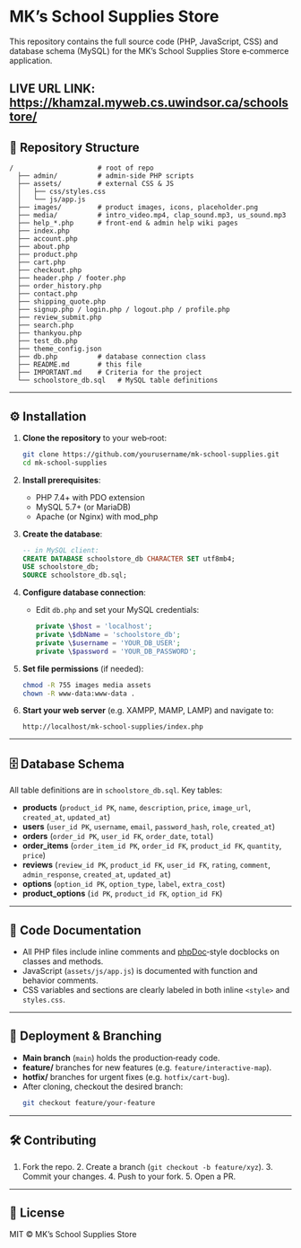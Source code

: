 # MK’s School Supplies Store

This repository contains the full source code (PHP, JavaScript, CSS) and database schema (MySQL) for the MK’s School Supplies Store e‑commerce application.

LIVE URL LINK: https://khamzal.myweb.cs.uwindsor.ca/schoolstore/
---

## 📂 Repository Structure

```
/                     # root of repo
  ├── admin/          # admin‑side PHP scripts
  ├── assets/         # external CSS & JS
  │   ├── css/styles.css
  │   └── js/app.js
  ├── images/         # product images, icons, placeholder.png
  ├── media/          # intro_video.mp4, clap_sound.mp3, us_sound.mp3
  ├── help_*.php      # front‑end & admin help wiki pages
  ├── index.php
  ├── account.php
  ├── about.php
  ├── product.php
  ├── cart.php
  ├── checkout.php
  ├── header.php / footer.php
  ├── order_history.php
  ├── contact.php
  ├── shipping_quote.php
  ├── signup.php / login.php / logout.php / profile.php
  ├── review_submit.php
  ├── search.php
  ├── thankyou.php
  ├── test_db.php
  ├── theme_config.json
  ├── db.php          # database connection class
  ├── README.md       # this file
  ├── IMPORTANT.md    # Criteria for the project
  └── schoolstore_db.sql   # MySQL table definitions
```

---

## ⚙ Installation

1. **Clone the repository** to your web‑root:

   ```bash
   git clone https://github.com/yourusername/mk‑school‑supplies.git
   cd mk‑school‑supplies
   ```

2. **Install prerequisites**:

   - PHP 7.4+ with PDO extension
   - MySQL 5.7+ (or MariaDB)
   - Apache (or Nginx) with mod\_php

3. **Create the database**:

   ```sql
   -- in MySQL client:
   CREATE DATABASE schoolstore_db CHARACTER SET utf8mb4;
   USE schoolstore_db;
   SOURCE schoolstore_db.sql;
   ```

4. **Configure database connection**:

   - Edit `db.php` and set your MySQL credentials:
     ```php
     private \$host = 'localhost';
     private \$dbName = 'schoolstore_db';
     private \$username = 'YOUR_DB_USER';
     private \$password = 'YOUR_DB_PASSWORD';
     ```

5. **Set file permissions** (if needed):

   ```bash
   chmod -R 755 images media assets
   chown -R www-data:www-data .
   ```

6. **Start your web server** (e.g. XAMPP, MAMP, LAMP) and navigate to:

   ```
   http://localhost/mk‑school‑supplies/index.php
   ```

---

## 🗄 Database Schema

All table definitions are in `schoolstore_db.sql`. Key tables:

- **products** (`product_id PK`, `name`, `description`, `price`, `image_url`, `created_at`, `updated_at`)
- **users** (`user_id PK`, `username`, `email`, `password_hash`, `role`, `created_at`)
- **orders** (`order_id PK`, `user_id FK`, `order_date`, `total`)
- **order\_items** (`order_item_id PK`, `order_id FK`, `product_id FK`, `quantity`, `price`)
- **reviews** (`review_id PK`, `product_id FK`, `user_id FK`, `rating`, `comment`, `admin_response`, `created_at`, `updated_at`)
- **options** (`option_id PK`, `option_type`, `label`, `extra_cost`)
- **product\_options** (`id PK`, `product_id FK`, `option_id FK`)

---

## 📝 Code Documentation

- All PHP files include inline comments and [phpDoc](https://www.phpdoc.org/)‑style docblocks on classes and methods.
- JavaScript (`assets/js/app.js`) is documented with function and behavior comments.
- CSS variables and sections are clearly labeled in both inline `<style>` and `styles.css`.

---

## 🚀 Deployment & Branching

- **Main branch** (`main`) holds the production‑ready code.
- **feature/** branches for new features (e.g. `feature/interactive‑map`).
- **hotfix/** branches for urgent fixes (e.g. `hotfix/cart‑bug`).
- After cloning, checkout the desired branch:
  ```bash
  git checkout feature/your‑feature
  ```

---

## 🛠 Contributing

1. Fork the repo. 2. Create a branch (`git checkout -b feature/xyz`). 3. Commit your changes. 4. Push to your fork. 5. Open a PR.

---

## 📄 License

MIT © MK’s School Supplies Store

